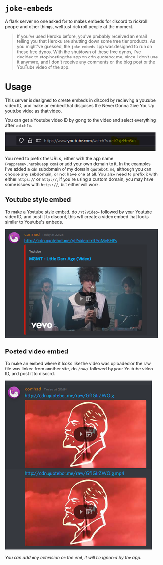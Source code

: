 # `joke-embeds`
A flask server no one asked for to makes embeds for discord to rickroll people and other things, well just rick roll people at the moment.
> If you've used Heroku before, you've probably received an email telling you that Heroku are shutting down some free tier products. As you might've guessed, the `joke-embeds` app was designed to run on these free dynos. With the shutdown of these free dynos, I've decided to stop hosting the app on cdn.quotebot.me, since I don't use it anymore, and I don't receive any comments on the blog post or the YouTube video of the app.

# Usage
This server is designed to create embeds in discord by recieving a youtube video ID, and make an embed that disguises the Never Gonna Give You Up youtube video as that video.

You can get a Youtube video ID by going to the video and select everything after `watch?=`.

![A youtube video ID being highlighted](https://github.com/comhad/joke-embeds/blob/main/media/youtube_id.PNG?raw=true)

You need to prefix the URLs, either with the app name (`<appname>.herokuapp.com`) or add your own domain to it, In the examples I've added a `cdn` subdomain of my domain `quotebot.me`, although you can choose any subdomain, or not have one at all. You also need to prefix it with either `https://` or `http://`, if you're using a custom domain, you may have some issues with `https://`, but either will work.

## Youtube style embed
To make a Youtube style embed, do `/yt?video=` followed by your Youtube video ID, and post it to discord, this will create a video embed that looks similar to Youtube's embeds.

![An embed similar to youtube](https://github.com/comhad/joke-embeds/blob/main/media/rickroll1.PNG?raw=true)

## Posted video embed
To make an embed where it looks like the video was uploaded or the raw file was linked from another site, do `/raw/` followed by your Youtube video ID, and post it to discord.

![An embed similar to uploaded videos](https://github.com/comhad/joke-embeds/blob/main/media/rickroll2.PNG?raw=true)

*You can add any extension on the end, it will be ignored by the app.*
